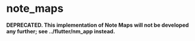 # note_maps

**DEPRECATED. This implementation of Note Maps will not be developed any
further; see ../flutter/nm_app instead.**
